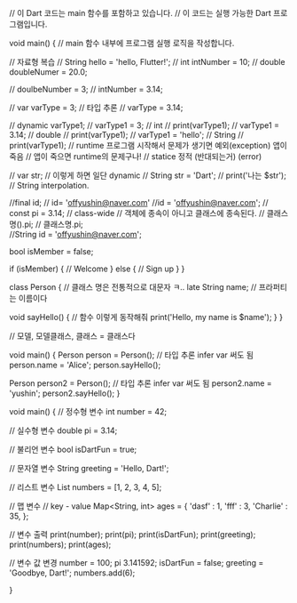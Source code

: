 // 이 Dart 코드는 main 함수를 포함하고 있습니다.
// 이 코드는 실행 가능한 Dart 프로그램입니다.

void main() {
// main 함수 내부에 프로그램 실행 로직을 작성합니다.

// 자료형 복습
// String hello = 'hello, Flutter!';
// int intNumber = 10;
// double doubleNumer = 20.0;

// doulbeNumber = 3;
// intNumber = 3.14;

// var varType = 3;            // 타입 추론
// varType = 3.14;

// dynamic varType1;
// varType1 = 3; // int
// print(varType1);
// varType1 = 3.14; // double
// print(varType1);
// varType1 = 'hello'; // String
// print(varType1);
// runtime 프로그램 시작해서 문제가 생기면 예외(exception) 앱이 죽음
// 앱이 죽으면 runtime의 문제구나!
// statice 정적 (반대되는거) (error)

// var str; // 이렇게 하면 일단 dynamic
// String str = 'Dart';
// print('나는 $str'); // String interpolation.

//final id;
// id= 'offyushin@naver.com'
//id = 'offyushin@naver.com';
// const pi = 3.14;
// class-wide // 객체에 종속이 아니고 클래스에 종속된다.
// 클래스명().pi;
// 클래스명.pi;   
//String id = 'offyushin@naver.com';


bool isMember = false;

if (isMember) {
// Welcome
} else {
// Sign up
}
}


class Person { // 클래스 명은 전통적으로 대문자 ㅋ..
late String name; // 프라퍼티는 이름이다


void sayHello() { // 함수 이렇게 동작해줘
print('Hello, my name is $name');
}
}

// 모델, 모델클래스, 클래스 = 클래스다

void main() {
Person person = Person(); // 타입 추론 infer var 써도 됨
person.name = 'Alice';
person.sayHello();

Person person2 = Person(); // 타입 추론 infer var 써도 됨
person2.name = 'yushin';
person2.sayHello();
}

void main() {
// 정수형 변수
int number =  42;

// 실수형 변수
double pi = 3.14;

// 불리언 변수
bool isDartFun = true;

// 문자열 변수
String greeting = 'Hello, Dart!';

// 리스트 변수
List<int> numbers = [1, 2, 3, 4, 5];

// 맵 변수
// key - value
Map<String, int> ages = {
'dasf' : 1,
'fff' : 3,
'Charlie' : 35,
};

// 변수 출력
print(number);
print(pi);
print(isDartFun);
print(greeting);
print(numbers);
print(ages);

// 변수 값 변경
number = 100;
pi 3.141592;
isDartFun = false;
greeting = 'Goodbye, Dart!';
numbers.add(6);

}